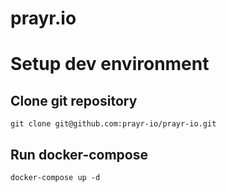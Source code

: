 prayr.io
========

# Setup dev environment

## Clone git repository
```
git clone git@github.com:prayr-io/prayr-io.git
```

## Run docker-compose
```
docker-compose up -d
```
